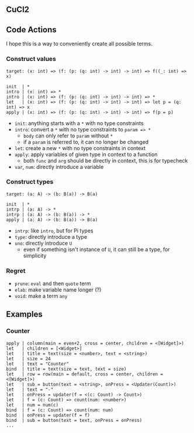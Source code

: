 ## CuCl2

## Code Actions

I hope this is a way to conveniently create all possible terms.

### Construct values

```
target: (x: int) => (f: (p: (q: int) -> int) -> int) => f((_: int) => x)

init  | *
intro | (x: int) => *
intro | (x: int) => (f: (p: (q: int) -> int) -> int) => *
let   | (x: int) => (f: (p: (q: int) -> int) -> int) => let p = (q: int) => x
apply | (x: int) => (f: (p: (q: int) -> int) -> int) => f(p = p)
```

- `init`: anything starts with a `*` with no type constraints
- `intro`: convert a `*` with no type constraints to `param => *`
  - `body` can only refer to `param` without `*`
  - if a `param` is referred to, it can no longer be changed
- `let`: create a new `*` with no type constraints in context
- `apply`: apply variables of given type in context to a function
  - both `func` and `arg` should be directly in context, this is for typecheck
- `var`, `num`: directly introduce a variable

### Construct types

```
target: (a: A) -> (b: B(a)) -> B(a)

init  | *
intrp | (a: A) -> *
intrp | (a: A) -> (b: B(a)) -> *
apply | (a: A) -> (b: B(a)) -> B(a)
```

- `intrp`: like `intro`, but for Pi types
- `type`: directly introduce a type
- `uno`: directly introduce `U`
  - even if something isn't instance of `U`, it can still be a type, for simplicity

### Regret

- `prune`: `eval` and then `quote` term
- `elab`: make variable name longer (?)
- `void`: make a term `any`

## Examples

### Counter

```
apply | column(main = even+2, cross = center, children = <[Widget]>)
let   | children = [<Widget>]
let   | title = text(size = <number>, text = <string>)
let   | size = 24
let   | text = "Counter"
bind  | title = text(size = text, text = size)
let   | row = row(main = default, cross = center, children = <[Widget]>)
let   | sub = button(text = <string>, onPress = <Updater(Count)>)
let   | text = "-"
let   | onPress = updater(f = <(c: Count) -> Count>)
let   | f = (c: Count) => count(num: <number>)
let   | num = num(c)
bind  | f = (c: Count) => count(num: num)
bind  | onPress = updater(f = f)
bind  | sub = button(text = text, onPress = onPress)
...
```
